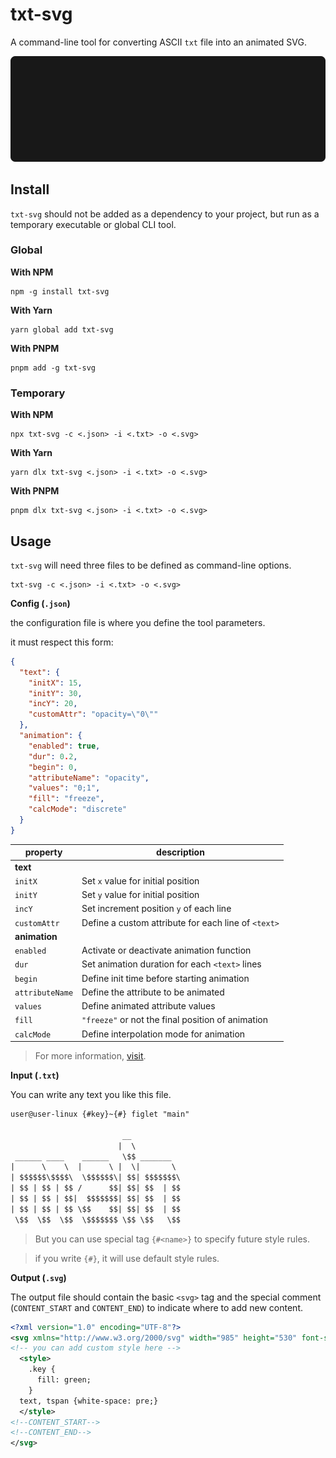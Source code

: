 # txt-svg

A command-line tool for converting ASCII `txt` file into an animated SVG.

![demo](./public/demo.svg)

## Install

`txt-svg` should not be added as a dependency to your project, but run as a temporary executable or global CLI tool.

### Global

**With NPM**

```shell
npm -g install txt-svg
```

**With Yarn**

```shell
yarn global add txt-svg
```

**With PNPM**

```shell
pnpm add -g txt-svg
```

### Temporary

**With NPM**

```shell
npx txt-svg -c <.json> -i <.txt> -o <.svg>
```

**With Yarn**

```shell
yarn dlx txt-svg <.json> -i <.txt> -o <.svg>
```

**With PNPM**

```shell
pnpm dlx txt-svg <.json> -i <.txt> -o <.svg>
```

## Usage

`txt-svg` will need three files to be defined as command-line options.

```shell
txt-svg -c <.json> -i <.txt> -o <.svg>
```

**Config (`.json`)**

the configuration file is where you define the tool parameters.

it must respect this form:

```json
{
  "text": {
    "initX": 15,
    "initY": 30,
    "incY": 20,
    "customAttr": "opacity=\"0\""
  },
  "animation": {
    "enabled": true,
    "dur": 0.2,
    "begin": 0,
    "attributeName": "opacity",
    "values": "0;1",
    "fill": "freeze",
    "calcMode": "discrete"
  }
}
```

| property        | description                                         |
| --------------- | --------------------------------------------------- |
| **text**        |                                                     |
| `initX`         | Set `x` value for initial position                  |
| `initY`         | Set `y` value for initial position                  |
| `incY`          | Set increment position `y` of each line             |
| `customAttr`    | Define a custom attribute for each line of `<text>` |
| **animation**   |                                                     |
| `enabled`       | Activate or deactivate animation function           |
| `dur`           | Set animation duration for each `<text>` lines      |
| `begin`         | Define init time before starting animation          |
| `attributeName` | Define the attribute to be animated                 |
| `values`        | Define animated attribute values                    |
| `fill`          | `"freeze"` or not the final position of animation   |
| `calcMode`      | Define interpolation mode for animation             |

> For more information, [visit](https://developer.mozilla.org/en-US/docs/Web/SVG/Reference/Attribute/calcMode).

**Input (`.txt`)**

You can write any text you like this file.

```txt
user@user-linux {#key}~{#} figlet "main"

                         __
                        |  \
 ______ ____    ______   \$$ _______
|      \    \  |      \ |  \|       \
| $$$$$$\$$$$\  \$$$$$$\| $$| $$$$$$$\
| $$ | $$ | $$ /      $$| $$| $$  | $$
| $$ | $$ | $$|  $$$$$$$| $$| $$  | $$
| $$ | $$ | $$ \$$    $$| $$| $$  | $$
 \$$  \$$  \$$  \$$$$$$$ \$$ \$$   \$$

```

> But you can use special tag `{#<name>}` to specify future style rules.

> if you write `{#}`, it will use default style rules.

**Output (`.svg`)**

The output file should contain the basic `<svg>` tag and the special comment (`CONTENT_START` and `CONTENT_END`) to indicate where to add new content.

```svg
<?xml version="1.0" encoding="UTF-8"?>
<svg xmlns="http://www.w3.org/2000/svg" width="985" height="530" font-size="16px">
<!-- you can add custom style here -->
  <style>
    .key {
      fill: green;
    }
  text, tspan {white-space: pre;}
  </style>
<!--CONTENT_START-->
<!--CONTENT_END-->
</svg>
```
